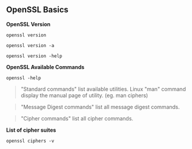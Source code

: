 ## OpenSSL Basics

**OpenSSL Version**

``openssl version``

``openssl version -a``

``openssl version -help``

**OpenSSL Available Commands**

``openssl -help``

> "Standard commands" list available utilities. Linux "man" command display the manual page of utility. (eg. man ciphers)

> "Message Digest commands" list all message digest commands.

> "Cipher commands" list all cipher commands.

**List of cipher suites**

``openssl ciphers -v``
